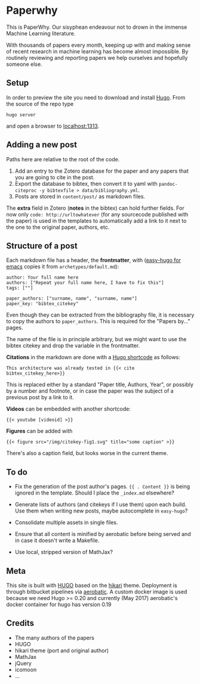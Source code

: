 # Paperwhy

This is PaperWhy. Our sisyphean endeavour not to drown in the
immense Machine Learning literature.

With thousands of papers every month, keeping up with and making sense
of recent research in machine learning has become almost
impossible. By routinely reviewing and reporting papers we help
ourselves and hopefully someone else.

## Setup

In order to preview the site you need to download and
install [Hugo](gohugo.io). From the source of the repo type

```
hugo server
```

and open a browser to [localhost:1313](localhost:1313).

## Adding a new post

Paths here are relative to the root of the code.

1. Add an entry to the Zotero database for the paper and any papers
   that you are going to cite in the post.
2. Export the database to bibtex, then convert it to yaml with
   `pandoc-citeproc -y bibtexfile > data/bibliography.yml`.
3. Posts are stored in `content/post/` as markdown files.

The **extra** field in Zotero (**notes** in the bibtex) can hold
further fields. For now only `code: http://urltowhatever` (for any
sourcecode published with the paper) is used in the templates to
automatically add a link to it next to the one to the original paper,
authors, etc.

## Structure of a post

Each markdown file has a header, the **frontmatter**, with
([easy-hugo for emacs]() copies it from `archetypes/default.md`):

```
author: Your full name here
authors: ["Repeat your full name here, I have to fix this"]
tags: [""]

paper_authors: ["surname, name", "surname, name"]
paper_key: "bibtex_citekey"
```

Even though they can be extracted from the bibliography file, it is
necessary to copy the authors to `paper_authors`. This is required
for the "Papers by..." pages.

The name of the file is in principle arbitrary, but we might want to
use the bibtex citekey and drop the variable in the frontmatter.

**Citations** in the markdown are done with
a [Hugo shortcode](gohugo.io/extras/shortcodes/) as follows:

```
This architecture was already tested in {{< cite bibtex_citekey_here>}}
```

This is replaced either by a standard "Paper title, Authors, Year", or
possibly by a number and footnote, or in case the paper was the
subject of a previous post by a link to it.

**Videos** can be embedded with another shortcode:

```
{{< youtube [videoid] >}}
```

**Figures** can be added with
```
{{< figure src="/img/citekey-fig1.svg" title="some caption" >}}
```
There's also a caption field, but looks worse in the current theme.

## To do

* Fix the generation of the post author's pages. `{{ . Content }}` is
  being ignored in the template. Should I place the `_index.md`
  elsewhere?

* Generate lists of authors (and citekeys if I use them) upon each
  build. Use them when writing new posts, maybe autocomplete in
  `easy-hugo`?
  
* Consolidate multiple assets in single files.

* Ensure that all content is minified by aerobatic before being served
  and in case it doesn't write a Makefile.
  
* Use local, stripped version of MathJax?

## Meta

This site is built with [HUGO](gohugo.io) based on
the [hikari](github.com/digitalcraftsman/hugo-hikari-theme) theme.
Deployment is through bitbucket pipelines
via [aerobatic](aerobatic.com).  A custom docker image is used because
we need Hugo >= 0.20 and currently (May 2017) aerobatic's docker
container for hugo has version 0.19

## Credits

* The many authors of the papers
* HUGO
* hikari theme (port and original author)
* MathJax
* jQuery
* icomoon
* ...
